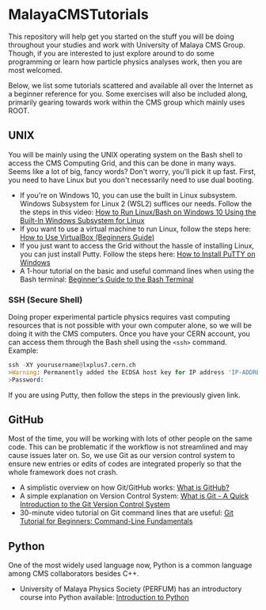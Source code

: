 # MalayaCMSTutorials

This repository will help get you started on the stuff you will be doing throughout your studies and work with University of Malaya CMS Group. Though, if you are interested to just explore around to do some programming or learn how particle physics analyses work, then you are most welcomed. 

Below, we list some tutorials scattered and available all over the Internet as a beginner reference for you. Some exercises will also be included along, primarily gearing towards work within the CMS group which mainly uses ROOT.

## UNIX

You will be mainly using the UNIX operating system on the Bash shell to access the CMS Computing Grid, and this can be done in many ways. Seems like a lot of big, fancy words? Don't worry, you'll pick it up fast. First, you need to have Linux but you don't necessarily need to use dual booting. 

* If you're on Windows 10, you can use the built in Linux subsystem. Windows Subsystem for Linux 2 (WSL2) suffices our needs. Follow the the steps in this video: [How to Run Linux/Bash on Windows 10 Using the Built-In Windows Subsystem for Linux](https://www.youtube.com/watch?v=xzgwDbe7foQ)
* If you want to use a virtual machine to run Linux, follow the steps here: [How to Use VirtualBox (Beginners Guide)](https://www.youtube.com/watch?v=sB_5fqiysi4)
* If you just want to access the Grid without the hassle of installing Linux, you can just install Putty. Follow the steps here: [How to Install PuTTY on Windows](https://www.ssh.com/ssh/putty/windows/install)
* A 1-hour tutorial on the basic and useful command lines when using the Bash terminal: [Beginner's Guide to the Bash Terminal
](https://www.youtube.com/watch?v=oxuRxtrO2Ag)

### SSH (Secure Shell)

Doing proper experimental particle physics requires vast computing resources that is not possible with your own computer alone, so we will be doing it with the CMS computers. Once you have your CERN account, you can access them through the Bash shell using the `<ssh>` command. Example:

```Python
ssh -XY yourusername@lxplus7.cern.ch
>Warning: Permanently added the ECDSA host key for IP address 'IP-ADDRESS NUMBER' to the list of known hosts.
>Password:
```

If you are using Putty, then follow the steps in the previously given link.

## GitHub

Most of the time, you will be working with lots of other people on the same code. This can be problematic if the workflow is not streamlined and may cause issues later on. So, we use Git as our version control system to ensure new entries or edits of codes are integrated properly so that the whole framework does not crash.

* A simplistic overview on how Git/GitHub works: [What is GitHub?](https://www.youtube.com/watch?v=w3jLJU7DT5E)
* A simple explanation on Version Control System: [What is Git - A Quick Introduction to the Git Version Control System](https://www.youtube.com/watch?v=OqmSzXDrJBk)
* 30-minute video tutorial on Git command lines that are useful: [Git Tutorial for Beginners: Command-Line Fundamentals](https://www.youtube.com/watch?v=HVsySz-h9r4&t=1290s)

## Python

One of the most widely used language now, Python is a common language among CMS collaborators besides C++.

* University of Malaya Physics Society (PERFUM) has an introductory course into Python available: [Introduction to Python](https://github.com/afyqazraei/IntroToPythonPERFUM)
